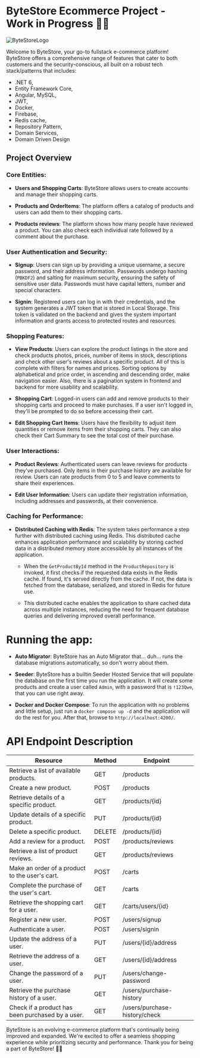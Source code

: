 # ByteStore Ecommerce Project - Work in Progress 🛒🤑

![ByteStoreLogo](https://i.postimg.cc/zD355jBh/bytestore.jpg)

Welcome to ByteStore, your go-to fullstack e-commerce platform! ByteStore offers a comprehensive range of features that cater to both customers and the security-conscious, all built on a robust tech stack/patterns that includes:
- .NET 6,
- Entity Framework Core,
- Angular, MySQL,
- JWT,
- Docker, 
- Firebase,
- Redis cache,
- Repository Pattern,
- Domain Services,
- Domain Driven Design

## Project Overview

### Core Entities:

- **Users and Shopping Carts**: ByteStore allows users to create accounts and manage their shopping carts.

- **Products and OrderItems**: The platform offers a catalog of products and users can add them to their shopping carts.

- **Products reviews**: The platform shows how many people have reviewed a product. You can also check each individual rate followed by a comment about the purchase.

### User Authentication and Security:

- **Signup**: Users can sign up by providing a unique username, a secure password, and their address information. Passwords undergo hashing (`PBKDF2`) and salting for maximum security, ensuring the safety of sensitive user data. Passwords must have capital letters, number and special characters.

- **Signin**: Registered users can log in with their credentials, and the system generates a JWT token that is stored in Local Storage. This token is validated on the backend and gives the system important information and grants access to protected routes and resources.

### Shopping Features:

- **View Products**: Users can explore the product listings in the store and check products photos, prices, number of items in stock, descriptions and check other user's reviews about a specific product. All of this is complete with filters for names and prices. Sorting options by alphabetical and price order, in ascending and descending order, make navigation easier. Also, there is a pagination system in frontend and backend for more usability and scalability.

- **Shopping Cart**: Logged-in users can add and remove products to their shopping carts and proceed to make purchases. If a user isn't logged in, they'll be prompted to do so before accessing their cart.

- **Edit Shopping Cart Items**: Users have the flexibility to adjust item quantities or remove items from their shopping carts. They can also check their Cart Summary to see the total cost of their purchase.

### User Interactions:

- **Product Reviews**: Authenticated users can leave reviews for products they've purchased. Only items in their purchase history are available for review. Users can rate products from 0 to 5 and leave comments to share their experiences.

- **Edit User Information**: Users can update their registration information, including addresses and passwords, at their convenience.

### Caching for Performance:

- **Distributed Caching with Redis**: The system takes performance a step further with distributed caching using Redis. This distributed cache enhances application performance and scalability by storing cached data in a distributed memory store accessible by all instances of the application.

    - When the `GetProductById` method in the `ProductRepository` is invoked, it first checks if the requested data exists in the Redis cache. If found, it's served directly from the cache. If not, the data is fetched from the database, serialized, and stored in Redis for future use.

    - This distributed cache enables the application to share cached data across multiple instances, reducing the need for frequent database queries and delivering improved overall performance.
 
# Running the app:

- **Auto Migrator**: ByteStore has an Auto Migrator that... duh... runs the database migrations automatically, so don't worry about them.

- **Seeder**: ByteStore has a builtin Seeder Hosted Service that will populate the database on the first time you run the application. It will create some products and create a user called `Admin`, with a password that is `!123Qwe`, that you can use right away.
  
- **Docker and Docker Compose**: To run the application with no problems and little setup, just run a `docker compose up -d` and the application will do the rest for you. After that, browse to `http://localhost:4200/`.

# API Endpoint Description

| Resource                                           | Method | Endpoint                                    |
| -------------------------------------------------- | ------ | ------------------------------------------- |
| Retrieve a list of available products.             | GET    | /products                                  |
| Create a new product.                               | POST   | /products                                  |
| Retrieve details of a specific product.          | GET    | /products/{id}                             |
| Update details of a specific product.           | PUT    | /products/{id}                             |
| Delete a specific product.                           | DELETE | /products/{id}                             |
| Add a review for a product.                          | POST   | /products/reviews                          |
| Retrieve a list of product reviews.                | GET    | /products/reviews                          |
| Make an order of a product to the user's cart.   | POST   | /carts                                     |
| Complete the purchase of the user's cart.     | GET    | /carts                                     |
| Retrieve the shopping cart for a user.           | GET    | /carts/users/{id}            |
| Register a new user.                                    | POST   | /users/signup                              |
| Authenticate a user.                                    | POST   | /users/signin                              |
| Update the address of a user.                   | PUT    | /users/{id}/address                   |
| Retrieve the address of a user.                  | GET    | /users/{id}/address                   |
| Change the password of a user.                | PUT    | /users/change-password                    |
| Retrieve the purchase history of a user.     | GET    | /users/purchase-history                   |
| Check if a product has been purchased by a user. | GET    | /users/purchase-history/check             |


ByteStore is an evolving e-commerce platform that's continually being improved and expanded. We're excited to offer a seamless shopping experience while prioritizing security and performance. Thank you for being a part of ByteStore! 🛒🚀
